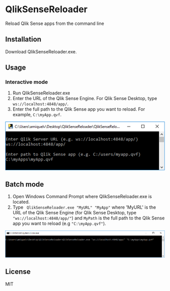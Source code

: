 QlikSenseReloader
======
Reload Qlik Sense apps from the command line

Installation
------
Download QlikSenseReloader.exe.

Usage
------

### Interactive mode
1. Run QlikSenseReloader.exe
2. Enter the URL of the Qlik Sense Engine. For Qlik Sense Desktop, type `ws://localhost:4848/app/`.
3. Enter the full path to the Qlik Sense app you want to reload. For example, `C:\myApp.qvf`.

![Interactive mode](Images/interactive.png)

## Batch mode
1. Open Windows Command Prompt where QlikSenseReloader.exe is located.
2. Type ` QlikSenseReloader.exe "MyURL" "MyApp"` where 'MyURL' is the URL of the Qlik Sense Engine (for Qlik Sense Desktop, type `"ws://localhost:4848/app/"`) and `MyPath` is the full path to the Qlik Sense app you want to reload (e.g `"C:\myApp.qvf"`).

![Batch mode](Images/batch.png)

License
------
MIT
